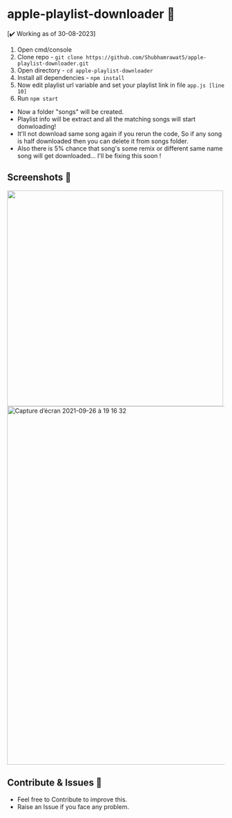 # apple-playlist-downloader 🎵

[✔️ Working as of 30-08-2023]

1. Open cmd/console
2. Clone repo - `git clone https://github.com/Shubhamrawat5/apple-playlist-downloader.git`
3. Open directory - `cd apple-playlist-downloader`
4. Install all dependencies - `npm install`
5. Now edit playlist url variable and set your playlist link in file `app.js [line 10]`
6. Run `npm start`

- Now a folder "songs" will be created.
- Playlist info will be extract and all the matching songs will start donwloading!
- It'll not download same song again if you rerun the code, So if any song is half downloaded then you can delete it from songs folder.
- Also there is 5% chance that song's some remix or different same name song will get downloaded... I'll be fixing this soon !

## Screenshots 🚀

<img src = "https://i.ibb.co/jGkBFN6/aaaa.png" width="500"/>
<img width="831" alt="Capture d’écran 2021-09-26 à 19 16 32" src="https://user-images.githubusercontent.com/44288655/134817487-1a468b63-1e53-4f87-a862-05098813e52b.png">

## Contribute & Issues 🚀

- Feel free to Contribute to improve this.
- Raise an Issue if you face any problem.
